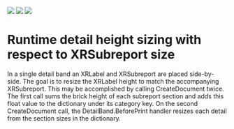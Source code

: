<!-- default badges list -->
![](https://img.shields.io/endpoint?url=https://codecentral.devexpress.com/api/v1/VersionRange/128604692/13.2.6%2B)
[![](https://img.shields.io/badge/Open_in_DevExpress_Support_Center-FF7200?style=flat-square&logo=DevExpress&logoColor=white)](https://supportcenter.devexpress.com/ticket/details/E20055)
[![](https://img.shields.io/badge/📖_How_to_use_DevExpress_Examples-e9f6fc?style=flat-square)](https://docs.devexpress.com/GeneralInformation/403183)
<!-- default badges end -->
# Runtime detail height sizing with respect to XRSubreport size


<p>In a single detail band an XRLabel and XRSubreport are placed side-by-side. The goal is to resize the XRLabel height to match the accompanying XRSubreport. This may be accomplished by calling CreateDocument twice. The first call sums the brick height of each subreport section and adds this float value to the dictionary under its category key. On the second CreateDocument call, the DetailBand.BeforePrint handler resizes each detail from the section sizes in the dictionary.</p>

<br/>


